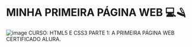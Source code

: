 # MINHA PRIMEIRA PÁGINA WEB 💻🪒
![image](https://user-images.githubusercontent.com/87446139/130509187-fdf957f7-1c3b-44b4-99af-21a32a1613ea.png)
CURSO: HTML5 E CSS3 PARTE 1: A PRIMEIRA PÁGINA WEB <br>
CERTIFICADO ALURA. <br>

